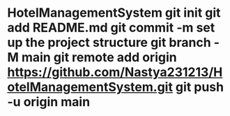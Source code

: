 # HotelManagementSystem git init git add README.md git commit -m set up the project structure git branch -M main git remote add origin https://github.com/Nastya231213/HotelManagementSystem.git git push -u origin main

